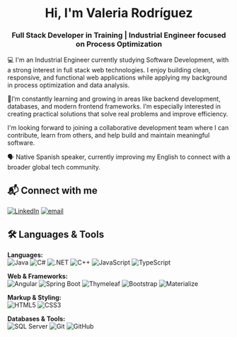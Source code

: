 <!--
## Hi there 👋, I'm Valeria Rodríguez

**ValeRZ19/ValeRZ19** is a ✨ _special_ ✨ repository because its `README.md` (this file) appears on your GitHub profile.
-->

<h1 align="center">Hi, I'm Valeria Rodríguez</h1>
<h3 align="center">Full Stack Developer in Training | Industrial Engineer focused on Process Optimization</h3>



<p>💻 I'm an Industrial Engineer currently studying Software Development, with a strong interest in full stack web technologies. I enjoy building clean, 
  responsive, and functional web applications while applying my background in process optimization and data analysis. </p>
<p>🌱I’m constantly learning and growing in areas like backend development, databases, and modern frontend frameworks. I’m especially interested in creating practical solutions that solve real problems and improve efficiency.</p>
<p>I'm looking forward to joining a collaborative development team where I can contribute, learn from others, and help build and maintain meaningful software.
</p>
<p>🗣️ Native Spanish speaker, currently improving my English to connect with a broader global tech community.</p>


## 📬 Connect with me

 [![LinkedIn](https://img.shields.io/badge/LinkedIn-%230077B5.svg?logo=linkedin&logoColor=white)](https://www.linkedin.com/in/rodr%C3%ADguez-903061347/)  [![email](https://img.shields.io/badge/Email-D14836?logo=gmail&logoColor=white)](mailto:valerz1909@gmail.com) 
 <!--[![Stack Overflow](https://img.shields.io/badge/-Stackoverflow-FE7A16?logo=stack-overflow&logoColor=white)](h)--> 
 

## 🛠️ Languages & Tools

**Languages:**  
![Java](https://img.shields.io/badge/Java-%23ED8B00?style=flat&logo=java&logoColor=white)
![C#](https://img.shields.io/badge/C%23-239120?style=flat&logo=c-sharp&logoColor=white)
![.NET](https://img.shields.io/badge/.NET-512BD4?style=flat&logo=dotnet&logoColor=white)
![C++](https://img.shields.io/badge/C++-00599C?style=flat&logo=c%2B%2B&logoColor=white)
![JavaScript](https://img.shields.io/badge/JavaScript-%23F7DF1E?style=flat&logo=javascript&logoColor=black)
![TypeScript](https://img.shields.io/badge/TypeScript-%23007ACC?style=flat&logo=typescript&logoColor=white)

**Web & Frameworks:**  
![Angular](https://img.shields.io/badge/Angular-DD0031?style=flat&logo=angular&logoColor=white)
![Spring Boot](https://img.shields.io/badge/SpringBoot-6DB33F?style=flat&logo=spring&logoColor=white)
![Thymeleaf](https://img.shields.io/badge/Thymeleaf-005F0F?style=flat&logo=thymeleaf&logoColor=white)
![Bootstrap](https://img.shields.io/badge/Bootstrap-563D7C?style=flat&logo=bootstrap&logoColor=white)
![Materialize](https://img.shields.io/badge/Materialize-F06292?style=flat&logo=material-design&logoColor=white)

**Markup & Styling:**  
![HTML5](https://img.shields.io/badge/HTML5-E34F26?style=flat&logo=html5&logoColor=white)
![CSS3](https://img.shields.io/badge/CSS3-1572B6?style=flat&logo=css3&logoColor=white)

**Databases & Tools:**  
![SQL Server](https://img.shields.io/badge/SQL%20Server-CC2927?style=flat&logo=microsoftsqlserver&logoColor=white)
![Git](https://img.shields.io/badge/Git-F05032?style=flat&logo=git&logoColor=white)
![GitHub](https://img.shields.io/badge/GitHub-181717?style=flat&logo=github&logoColor=white)
